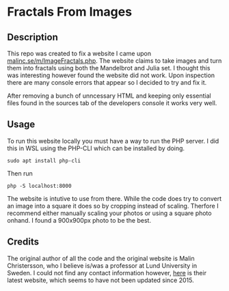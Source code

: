 # Fractals From Images

## Description
This repo was created to fix a website I came upon [malinc.se/m/ImageFractals.php](https://www.malinc.se/m/ImageFractals.php). The website claims to take images and turn them into fractals using both the Mandelbrot and Julia set. I thought this was interesting however found the website did not work. Upon inspection there are many console errors that appear so I decided to try and fix it.

After removing a bunch of unncessary HTML and keeping only essential files found in the sources tab of the developers console it works very well. 

## Usage
To run this website locally you must have a way to run the PHP server. I did this in WSL using the PHP-CLI which can be installed by doing.

```
sudo apt install php-cli
```

Then run 

```
php -S localhost:8000
```

The website is intutive to use from there. While the code does try to convert an image into a square it does so by cropping instead of scaling. Therfore I recommend either manually scaling your photos or using a square photo onhand. I found a 900x900px photo to be the best.

## Credits

The original author of all the code and the original website is Malin Christersson, who I believe is/was a professor at Lund University in Sweden. I could not find any contact information however, [here](https://www.malinc.se/) is their latest website, which seems to have not been updated since 2015.